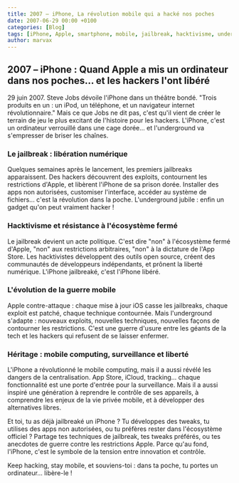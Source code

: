 ```yaml
---
title: 2007 – iPhone, La révolution mobile qui a hacké nos poches
date: 2007-06-29 00:00 +0100
categories: [Blog]
tags: [iPhone, Apple, smartphone, mobile, jailbreak, hacktivisme, underground]
author: marvax
---
```


## 2007 – iPhone : Quand Apple a mis un ordinateur dans nos poches... et les hackers l'ont libéré

29 juin 2007. Steve Jobs dévoile l'iPhone dans un théâtre bondé. "Trois produits en un : un iPod, un téléphone, et un navigateur internet révolutionnaire." Mais ce que Jobs ne dit pas, c'est qu'il vient de créer le terrain de jeu le plus excitant de l'histoire pour les hackers. L'iPhone, c'est un ordinateur verrouillé dans une cage dorée... et l'underground va s'empresser de briser les chaînes.

### Le jailbreak : libération numérique

Quelques semaines après le lancement, les premiers jailbreaks apparaissent. Des hackers découvrent des exploits, contournent les restrictions d'Apple, et libèrent l'iPhone de sa prison dorée. Installer des apps non autorisées, customiser l'interface, accéder au système de fichiers... c'est la révolution dans la poche. L'underground jubile : enfin un gadget qu'on peut vraiment hacker !

### Hacktivisme et résistance à l'écosystème fermé

Le jailbreak devient un acte politique. C'est dire "non" à l'écosystème fermé d'Apple, "non" aux restrictions arbitraires, "non" à la dictature de l'App Store. Les hacktivistes développent des outils open source, créent des communautés de développeurs indépendants, et prônent la liberté numérique. L'iPhone jailbreaké, c'est l'iPhone libéré.

### L'évolution de la guerre mobile

Apple contre-attaque : chaque mise à jour iOS casse les jailbreaks, chaque exploit est patché, chaque technique contournée. Mais l'underground s'adapte : nouveaux exploits, nouvelles techniques, nouvelles façons de contourner les restrictions. C'est une guerre d'usure entre les géants de la tech et les hackers qui refusent de se laisser enfermer.

### Héritage : mobile computing, surveillance et liberté

L'iPhone a révolutionné le mobile computing, mais il a aussi révélé les dangers de la centralisation. App Store, iCloud, tracking... chaque fonctionnalité est une porte d'entrée pour la surveillance. Mais il a aussi inspiré une génération à reprendre le contrôle de ses appareils, à comprendre les enjeux de la vie privée mobile, et à développer des alternatives libres.

Et toi, tu as déjà jailbreaké un iPhone ? Tu développes des tweaks, tu utilises des apps non autorisées, ou tu préfères rester dans l'écosystème officiel ? Partage tes techniques de jailbreak, tes tweaks préférés, ou tes anecdotes de guerre contre les restrictions Apple. Parce qu'au fond, l'iPhone, c'est le symbole de la tension entre innovation et contrôle.

Keep hacking, stay mobile, et souviens-toi : dans ta poche, tu portes un ordinateur... libère-le !
